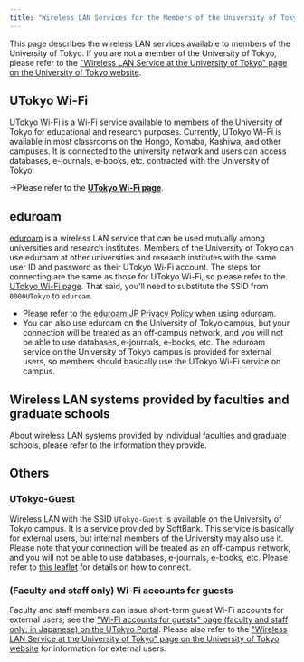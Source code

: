```yaml
---
title: "Wireless LAN Services for the Members of the University of Tokyo"
---
```


This page describes the wireless LAN services available to members of the University of Tokyo. If you are not a member of the University of Tokyo, please refer to the ["Wireless LAN Service at the University of Tokyo" page on the University of Tokyo website](https://www.u-tokyo.ac.jp/adm/dics/ja/wlan.html).

## UTokyo Wi-Fi

UTokyo Wi-Fi is a Wi-Fi service available to members of the University of Tokyo for educational and research purposes. Currently, UTokyo Wi-Fi is available in most classrooms on the Hongo, Komaba, Kashiwa, and other campuses. It is connected to the university network and users can access databases, e-journals, e-books, etc. contracted with the University of Tokyo.

→Please refer to the **[UTokyo Wi-Fi page](/en/utokyo_wifi/)**.

## eduroam

[eduroam](https://eduroam.org/) is a wireless LAN service that can be used mutually among universities and research institutes. Members of the University of Tokyo can use eduroam at other universities and research institutes with the same user ID and password as their UTokyo Wi-Fi account. The steps for connecting are the same as those for UTokyo Wi-Fi, so please refer to the [UTokyo Wi-Fi page](/en/utokyo_wifi/). That said, you'll need to substitute the SSID from `0000UTokyo` to `eduroam`.

- Please refer to the [eduroam JP Privacy Policy](https://meatwiki.nii.ac.jp/confluence/x/WYX0BQ) when using eduroam.
- You can also use eduroam on the University of Tokyo campus, but your connection will be treated as an off-campus network, and you will not be able to use databases, e-journals, e-books, etc. The eduroam service on the University of Tokyo campus is provided for external users, so members should basically use the UTokyo Wi-Fi service on campus.

## Wireless LAN systems provided by faculties and graduate schools

About wireless LAN systems provided by individual faculties and graduate schools, please refer to the information they provide.

## Others

### UTokyo-Guest

Wireless LAN with the SSID `UTokyo-Guest` is available on the University of Tokyo campus. It is a service provided by SoftBank. This service is basically for external users, but internal members of the University may also use it. Please note that your connection will be treated as an off-campus network, and you will not be able to use databases, e-journals, e-books, etc. Please refer to [this leaflet](https://www.u-tokyo.ac.jp/content/400073350.pdf) for details on how to connect.

### (Faculty and staff only) Wi-Fi accounts for guests

Faculty and staff members can issue short-term guest Wi-Fi accounts for external users; see the ["Wi-Fi accounts for guests" page (faculty and staff only; in Japanese) on the UTokyo Portal](https://univtokyo.sharepoint.com/sites/utokyoportal/wiki/d/UTokyo_WiFi_Guest_Account.aspx). Please also refer to the ["Wireless LAN Service at the University of Tokyo" page on the University of Tokyo website](https://www.u-tokyo.ac.jp/adm/dics/ja/wlan.html) for information for external users.
